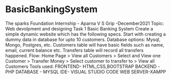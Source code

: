 # BasicBankingSystem
The sparks Foundation Internship - Aparna V S
Grip -December2021
Topic: Web devolpment and designing
Task 1
Basic Banking System
      Create a simple dynamic website which has the following specs.  Start with creating a dummy data in database for upto 10 customers. Database options: Mysql, Mongo, Postgres, etc. Customers table will have basic fields such as name, email, current balance etc. Transfers table will record all transfers happened.  Flow: Home Page > View all Customers > Select and View one Customer > Transfer Money > Select customer to transfer to > View all Customers
Tools used:
FRONTEND- HTML,CSS,BOOTSTRAP
BACKEND -PHP
DATABASE - MYSQL
IDE- VISUAL STUDIO CODE
WEB SERVER-XAMPP

